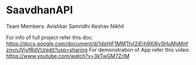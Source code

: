 # SaavdhanAPI

Team Members:
Avishkar
Samridhi
Keshav 
Nikhil

For info of full project refer this doc: https://docs.google.com/document/d/1dsHjF1MMTtvI2iErh9XI6ySHuMxMnfznvnJViyfRdVU/edit?usp=sharing
For demonstration of App refer this video: https://www.youtube.com/watch?v=3kTwGM7ZrIM
